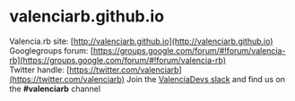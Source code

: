 valenciarb.github.io
====================

Valencia.rb site: [http://valenciarb.github.io](http://valenciarb.github.io)  
Googlegroups forum: [https://groups.google.com/forum/#!forum/valencia-rb](https://groups.google.com/forum/#!forum/valencia-rb)  
Twitter handle: [https://twitter.com/valenciarb](https://twitter.com/valenciarb)
Join the [ValenciaDevs slack](http://valencia-devs.herokuapp.com/) and find us on the **#valenciarb** channel
